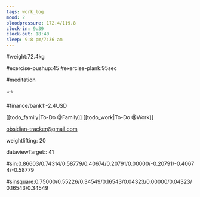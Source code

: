 ```yaml
---
tags: work_log
mood: 2
bloodpressure: 172.4/119.8
clock-in: 9:39
clock-out: 18:40
sleep: 9:8 pm/7:36 am
---
```


#weight:72.4kg

#exercise-pushup:45
#exercise-plank:95sec

#meditation

⭐⭐

#finance/bank1:-2.4USD

[[todo_family|To-Do @Family]]
[[todo_work|To-Do @Work]]

obsidian-tracker@gmail.com

weightlifting: 20

dataviewTarget:: 41

#sin:0.86603/0.74314/0.58779/0.40674/0.20791/0.00000/-0.20791/-0.40674/-0.58779

#sinsquare:0.75000/0.55226/0.34549/0.16543/0.04323/0.00000/0.04323/0.16543/0.34549

